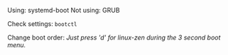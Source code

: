 Using: systemd-boot
Not using: GRUB

Check settings: `bootctl`

Change boot order: *Just press 'd' for linux-zen during the 3 second boot menu.*